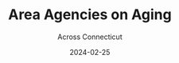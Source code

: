 ---
title: Area Agencies on Aging
subtitle: Across Connecticut
layout: default
modal-id: 1
date: 2024-02-25
img: aaa-logos.png
thumbnail: aaa-logos.png
alt: image-alt
project-date: April 2024
client: Start Bootstrap
category: Web Development
description: Area Agencies on Aging are private, nonprofit planning agencies, each guided by its own Board of Directors and Advisorty Council.
---